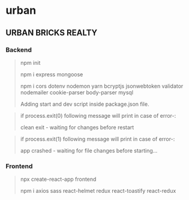 # urban

## URBAN BRICKS REALTY

### Backend

> npm init
>
> npm i express mongoose
>
> npm i cors dotenv nodemon yarn bcryptjs jsonwebtoken validator nodemailer cookie-parser body-parser mysql
>
> Adding start and dev script inside package.json file.

> if process.exit(0) following message will print in case of error-:
>
> clean exit - waiting for changes before restart

> if process.exit(1) following message will print in case of error-:
>
> app crashed - waiting for file changes before starting...

### Frontend

> npx create-react-app frontend
>
> npm i axios sass react-helmet redux react-toastify react-redux
